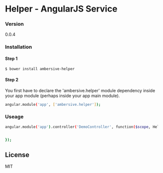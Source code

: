 # Helper - AngularJS Service

### Version
0.0.4

### Installation

#### Step 1

```sh
$ bower install ambersive-helper
```
#### Step 2
You first have to declare the 'ambersive.helper' module dependency inside your app module (perhaps inside your app main module).

```sh
angular.module('app', ['ambersive.helper']);
```
### Useage

```sh
angular.module('app').controller('DemoController', function($scope, HelperSrv) {


});
```

License
----
MIT